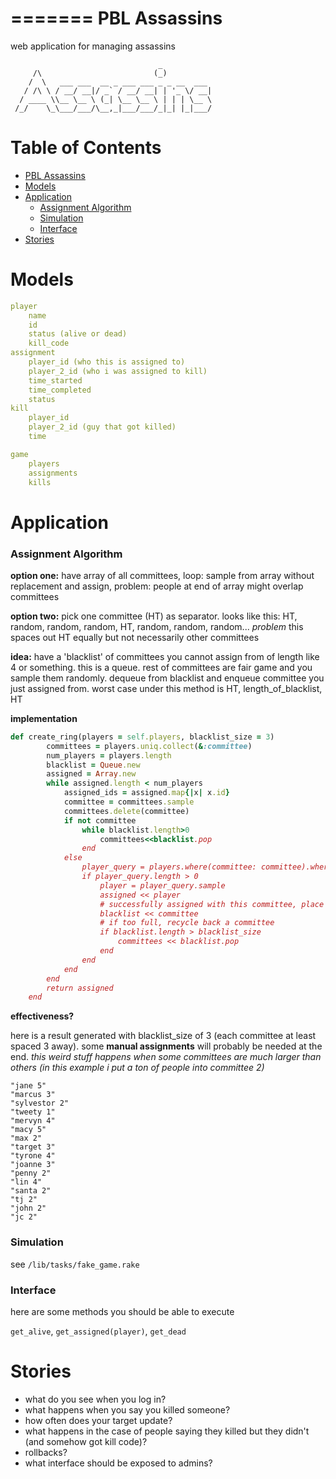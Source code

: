 =======
PBL Assassins 
=========

web application for managing assassins 

```
                                 _           
     /\                         (_)          
    /  \   ___ ___  __ _ ___ ___ _ _ __  ___ 
   / /\ \ / __/ __|/ _` / __/ __| | '_ \/ __|
  / ____ \\__ \__ \ (_| \__ \__ \ | | | \__ \
 /_/    \_\___/___/\__,_|___/___/_|_| |_|___/          
```

# Table of Contents

- [PBL Assassins ](#user-content-pbl-assassins-)
- [Models](#user-content-models)
- [Application](#user-content-application)
	- [Assignment Algorithm](#user-content-assignment-algorithm)
	- [Simulation](#user-content-simulation)
	- [Interface](#user-content-interface)
- [Stories](#user-content-stories)

# Models

```yaml
player
	name
	id
	status (alive or dead)
	kill_code
assignment
	player_id (who this is assigned to)
	player_2_id (who i was assigned to kill)
	time_started
	time_completed
	status
kill
	player_id
	player_2_id (guy that got killed)
	time

game
	players
	assignments
	kills
```


# Application

### Assignment Algorithm
__option one:__ have array of all committees, loop: sample from array without replacement and assign, problem: people at end of array might overlap committees

__option two:__ pick one committee (HT) as separator. looks like this: HT, random, random, random, HT, random, random, random... _problem_ this spaces out HT equally but not necessarily other committees

__idea:__ have a 'blacklist' of committees you cannot assign from of length like 4 or something. this is a queue. rest of committees are fair game and you sample them randomly. dequeue from blacklist and enqueue committee you just assigned from. worst case under this method is HT, length_of_blacklist, HT

__implementation__

```ruby
def create_ring(players = self.players, blacklist_size = 3)
		committees = players.uniq.collect(&:committee)
		num_players = players.length
		blacklist = Queue.new
		assigned = Array.new
		while assigned.length < num_players
			assigned_ids = assigned.map{|x| x.id}
			committee = committees.sample
			committees.delete(committee)
			if not committee
				while blacklist.length>0
					committees<<blacklist.pop
				end
			else
				player_query = players.where(committee: committee).where.not(id: assigned_ids)
				if player_query.length > 0
					player = player_query.sample
					assigned << player
					# successfully assigned with this committee, place into blacklist
					blacklist << committee
					# if too full, recycle back a committee
					if blacklist.length > blacklist_size
						committees << blacklist.pop
					end
				end
			end
		end
		return assigned
	end
```
__effectiveness?__

here is a result generated with blacklist_size of 3 (each committee at least spaced 3 away). some __manual assignments__ will  probably be needed at the end. _this weird stuff happens when some committees are much larger than others (in this example i put a ton of people into committee 2)_

```
"jane 5"
"marcus 3"
"sylvestor 2"
"tweety 1"
"mervyn 4"
"macy 5"
"max 2"
"target 3"
"tyrone 4"
"joanne 3"
"penny 2"
"lin 4"
"santa 2"
"tj 2"
"john 2"
"jc 2"
```

### Simulation

see `/lib/tasks/fake_game.rake`

### Interface
here are some methods you should be able to execute

`get_alive`, `get_assigned(player)`, `get_dead`

# Stories

* what do you see when you log in?
* what happens when you say you killed someone?
* how often does your target update?
* what happens in the case of people saying they killed but they didn't (and somehow got kill code)?
* rollbacks?
* what interface should be exposed to admins?

